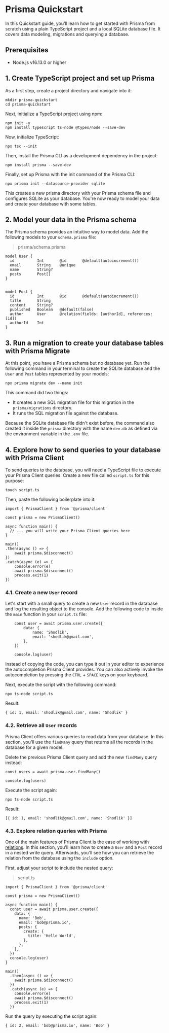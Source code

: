 # Prisma Quickstart

In this Quickstart guide, you'll learn how to get started with Prisma from scratch using a plain TypeScript project and a local SQLite database file. It covers data modeling, migrations and querying a database.



## Prerequisites
- Node.js v16.13.0 or higher



## 1. Create TypeScript project and set up Prisma

As a first step, create a project directory and navigate into it:
```
mkdir prisma-quickstart
cd prisma-quickstart
```
Next, initialize a TypeScript project using npm:
```
npm init -y 
npm install typescript ts-node @types/node --save-dev
```
Now, initialize TypeScript:
```
npx tsc --init
```
Then, install the Prisma CLI as a development dependency in the project:
```
npm install prisma --save-dev
```
Finally, set up Prisma with the init command of the Prisma CLI:
```
npx prisma init --datasource-provider sqlite
```
This creates a new prisma directory with your Prisma schema file and configures SQLite as your database. You're now ready to model your data and create your database with some tables.



## 2. Model your data in the Prisma schema

The Prisma schema provides an intuitive way to model data. Add the following models to your `schema.prisma` file:
> prisma/schema.prisma
```
model User {
  id          Int       @id       @default(autoincrement())
  email       String    @unique   
  name        String?
  posts       Post[]
}


model Post {
  id          Int       @id       @default(autoincrement())
  title       String
  content     String?
  published   Boolean   @default(false)
  author      User      @relation(fields: [authorId], references: [id])
  authorId    Int
}
```



## 3. Run a migration to create your database tables with Prisma Migrate

At this point, you have a Prisma schema but no database yet. Run the following command in your terminal to create the SQLite database and the `User` and `Post` tables represented by your models:
```
npx prisma migrate dev --name init
```

This command did two things:

 - It creates a new SQL migration file for this migration in the `prisma/migrations` directory.
 - It runs the SQL migration file against the database.

Because the SQLite database file didn't exist before, the command also created it inside the `prisma` directory with the name `dev.db` as defined via the environment variable in the `.env` file.



## 4. Explore how to send queries to your database with Prisma Client
To send queries to the database, you will need a TypeScript file to execute your Prisma Client queries. Create a new file called `script.ts` for this purpose:
```
touch script.ts
```

Then, paste the following boilerplate into it:
```
import { PrismaClient } from '@prisma/client'

const prisma = new PrismaClient()

async function main() {
  // ... you will write your Prisma Client queries here
}

main()
.then(async () => {
    await prisma.$disconnect()
})
.catch(async (e) => {
    console.error(e)
    await prisma.$disconnect()
    process.exit(1)
})
```



### 4.1. Create a new `User` record

Let's start with a small query to create a new `User` record in the database and log the resulting object to the console. Add the following code to inside the `main` function in your `script.ts` file:
```
    const user = await prisma.user.create({
        data: {
            name: 'Shodlik',
            email: 'shodlik@gmail.com',
        },
    })

    console.log(user)
```

Instead of copying the code, you can type it out in your editor to experience the autocompletion Prisma Client provides. You can also actively invoke the autocompletion by pressing the `CTRL` + `SPACE` keys on your keyboard.

Next, execute the script with the following command:
```
npx ts-node script.ts
```

Result: 
```
{ id: 1, email: 'shodlik@gmail.com', name: 'Shodlik' }
```



### 4.2. Retrieve all `User` records

Prisma Client offers various queries to read data from your database. In this section, you'll use the `findMany` query that returns all the records in the database for a given model.

Delete the previous Prisma Client query and add the new `findMany` query instead:
```
const users = await prisma.user.findMany()

console.log(users)
```

Execute the script again:
```
npx ts-node script.ts
```

Result:
```
[{ id: 1, email: 'shodlik@gmail.com', name: 'Shodlik' }]
```



### 4.3. Explore relation queries with Prisma

One of the main features of Prisma Client is the ease of working with [relations](https://www.prisma.io/docs/concepts/components/prisma-schema/relations). In this section, you'll learn how to create a `User` and a `Post` record in a nested write query. Afterwards, you'll see how you can retrieve the relation from the database using the `include` option.

First, adjust your script to include the nested query:
> script.ts
```
import { PrismaClient } from '@prisma/client'

const prisma = new PrismaClient()

async function main() {
  const user = await prisma.user.create({
    data: {
      name: 'Bob',
      email: 'bob@prisma.io',
      posts: {
        create: {
          title: 'Hello World',
        },
      },
    },
  })
  console.log(user)
}

main()
  .then(async () => {
    await prisma.$disconnect()
  })
  .catch(async (e) => {
    console.error(e)
    await prisma.$disconnect()
    process.exit(1)
  })
```

Run the query by executing the script again:
```
{ id: 2, email: 'bob@prisma.io', name: 'Bob' }
```
